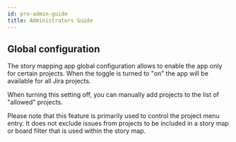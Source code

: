 ```yaml
---
id: pro-admin-guide
title: Administrators Guide
---
```


## Global configuration

The story mapping app global configuration allows to enable the app only for certain projects.
When the toggle is turned to "on" the app will be available for all Jira projects.

When turning this setting off, you can manually add projects to the list of "allowed" projects.

Please note that this feature is primarily used to control the project menu entry. It does
not exclude issues from projects to be included in a story map or board filter that is used
within the story map.


